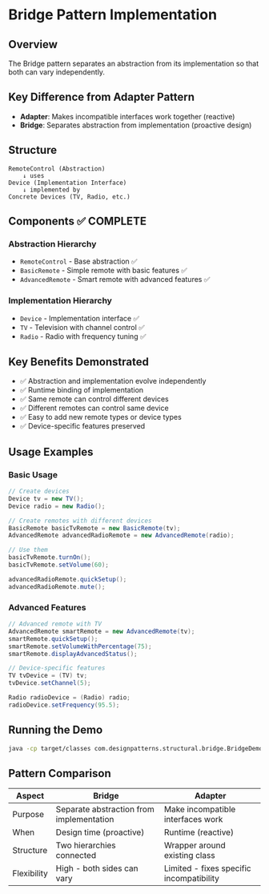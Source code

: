 # Bridge Pattern Implementation

## Overview
The Bridge pattern separates an abstraction from its implementation so that both can vary independently.

## Key Difference from Adapter Pattern
- **Adapter**: Makes incompatible interfaces work together (reactive)
- **Bridge**: Separates abstraction from implementation (proactive design)

## Structure
```
RemoteControl (Abstraction)
    ↓ uses
Device (Implementation Interface)
    ↓ implemented by
Concrete Devices (TV, Radio, etc.)
```

## Components ✅ COMPLETE

### Abstraction Hierarchy
- `RemoteControl` - Base abstraction ✅
- `BasicRemote` - Simple remote with basic features ✅
- `AdvancedRemote` - Smart remote with advanced features ✅

### Implementation Hierarchy  
- `Device` - Implementation interface ✅
- `TV` - Television with channel control ✅
- `Radio` - Radio with frequency tuning ✅

## Key Benefits Demonstrated
- ✅ Abstraction and implementation evolve independently
- ✅ Runtime binding of implementation
- ✅ Same remote can control different devices
- ✅ Different remotes can control same device
- ✅ Easy to add new remote types or device types
- ✅ Device-specific features preserved

## Usage Examples

### Basic Usage
```java
// Create devices
Device tv = new TV();
Device radio = new Radio();

// Create remotes with different devices
BasicRemote basicTvRemote = new BasicRemote(tv);
AdvancedRemote advancedRadioRemote = new AdvancedRemote(radio);

// Use them
basicTvRemote.turnOn();
basicTvRemote.setVolume(60);

advancedRadioRemote.quickSetup();
advancedRadioRemote.mute();
```

### Advanced Features
```java
// Advanced remote with TV
AdvancedRemote smartRemote = new AdvancedRemote(tv);
smartRemote.quickSetup();
smartRemote.setVolumeWithPercentage(75);
smartRemote.displayAdvancedStatus();

// Device-specific features
TV tvDevice = (TV) tv;
tvDevice.setChannel(5);

Radio radioDevice = (Radio) radio;
radioDevice.setFrequency(95.5);
```

## Running the Demo
```bash
java -cp target/classes com.designpatterns.structural.bridge.BridgeDemo
```

## Pattern Comparison
| Aspect | Bridge | Adapter |
|--------|--------|---------|
| Purpose | Separate abstraction from implementation | Make incompatible interfaces work |
| When | Design time (proactive) | Runtime (reactive) |
| Structure | Two hierarchies connected | Wrapper around existing class |
| Flexibility | High - both sides can vary | Limited - fixes specific incompatibility | 